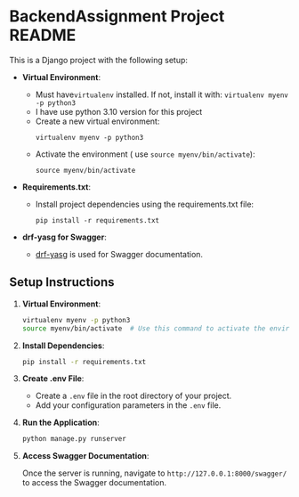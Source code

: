 #  BackendAssignment Project README

This is a Django project with the following setup:

- **Virtual Environment**: 
  - Must have`virtualenv` installed. If not, install it with: `virtualenv myenv -p python3`
  - I have use python 3.10 version for this project
  - Create a new virtual environment:
    ```
    virtualenv myenv -p python3
    ```
  - Activate the environment ( use `source myenv/bin/activate`):
    ```
    source myenv/bin/activate
    ```

- **Requirements.txt**:
  - Install project dependencies using the requirements.txt file:
    ```
    pip install -r requirements.txt
    ```

- **drf-yasg for Swagger**:
  - [drf-yasg](https://github.com/axnsan12/drf-yasg) is used for Swagger documentation.

## Setup Instructions

1. **Virtual Environment**:

    ```bash
    virtualenv myenv -p python3
    source myenv/bin/activate  # Use this command to activate the environment.
    ```

2. **Install Dependencies**:

    ```bash
    pip install -r requirements.txt
    ```
   
3. **Create .env File**:
   - Create a `.env` file in the root directory of your project.
   - Add your configuration parameters in the `.env` file.

4. **Run the Application**:

    ```bash
    python manage.py runserver
    ```

5. **Access Swagger Documentation**:

   Once the server is running, navigate to `http://127.0.0.1:8000/swagger/` to access the Swagger documentation.


